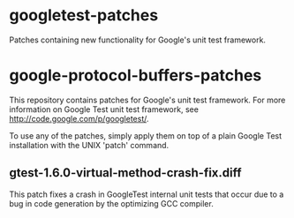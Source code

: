 googletest-patches
==================

Patches containing new functionality for Google&#39;s unit test framework.


google-protocol-buffers-patches
===============================

This repository contains patches for Google&#39;s unit test framework. For more information on Google Test unit test framework, see http://code.google.com/p/googletest/.

To use any of the patches, simply apply them on top of a plain Google Test installation with the UNIX 'patch' command.

gtest-1.6.0-virtual-method-crash-fix.diff
-------------------------------------

This patch fixes a crash in GoogleTest internal unit tests that occur due to a bug in code generation by the optimizing GCC compiler.


